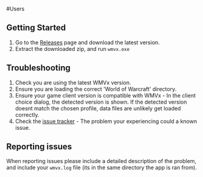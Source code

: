 #Users

## Getting Started

1. Go to the [Releases](https://github.com/Frostshake/WMVx/releases) page and download the latest version.
2. Extract the downloaded zip, and run `wmvx.exe`

## Troubleshooting

1. Check you are using the latest WMVx version.
2. Ensure you are loading the correct 'World of Warcraft' directory.
3. Ensure your game client version is compatible with WMVx - In the client choice dialog, the detected version is shown. If the detected version doesnt match the chosen profile, data files are unlikely get loaded correctly.
4. Check the [issue tracker](https://github.com/Frostshake/WMVx/issues) - The problem your experiencing could a known issue.


## Reporting issues
When reporting issues please include a detailed description of the problem, and include your `wmvx.log` file (its in the same directory the app is ran from). 